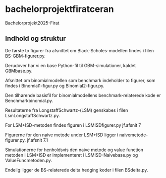 # bachelorprojektfiratceran
Bachelorprojekt2025-Firat
## Indhold og struktur
De første to figurer fra afsnittet om Black-Scholes-modellen findes i filen BS-GBM-figurer.py.

Derudover har vi en base Python-fil til GBM-simulationer, kaldet GBMbase.py.

Afsnittet om binomialmodellen som benchmark indeholder to figurer, som findes i Binomial1-figur.py og Binomial2-figur.py.

Den tilhørende basisfil for binomialmodellens benchmark-relaterede kode er Benchmarkbinomial.py.

Resultaterne fra LongstaffSchwartz-(LSM) genskabes i filen LsmLongstaffSchwartz.py.

For LSM+ISD-metoden findes figuren i LSMISDfigurer.py jf.afsnit 7

Figurerne for den naive metode under LSM+ISD ligger i naivemetode-figurer.py. jf.afsnit 7.1

Simulationerne for henholdsvis den naive metode og value function metoden i LSM+ISD er implementeret i LSMISD-Naivebase.py og ValueFuncmetoden.py.

Endelig ligger de BS-relaterede delta hedging koder i filen BSdelta.py.
